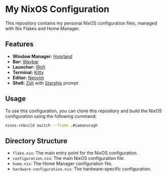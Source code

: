 # My NixOS Configuration

This repository contains my personal NixOS configuration files, managed with Nix Flakes and Home Manager.

## Features

*   **Window Manager:** [Hyprland](https://hyprland.org/)
*   **Bar:** [Waybar](https://github.com/Alexays/Waybar)
*   **Launcher:** [Wofi](https://hg.sr.ht/~scoopta/wofi)
*   **Terminal:** [Kitty](https://sw.kovidgoyal.net/kitty/)
*   **Editor:** [Neovim](https://neovim.io/)
*   **Shell:** [Zsh](https://www.zsh.org/) with [Starship](https://starship.rs/) prompt

## Usage

To use this configuration, you can clone this repository and build the NixOS configuration using the following command:

```bash
nixos-rebuild switch --flake .#iamanuragh
```

## Directory Structure

*   `flake.nix`: The main entry point for the NixOS configuration.
*   `configuration.nix`: The main NixOS configuration file.
*   `home.nix`: The Home Manager configuration file.
*   `hardware-configuration.nix`: The hardware-specific configuration.
